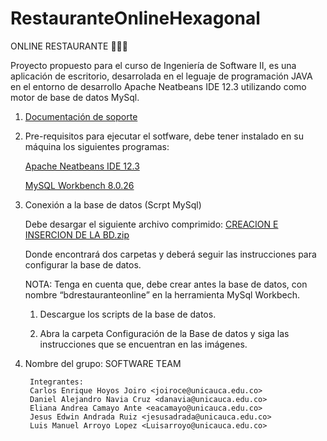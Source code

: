 # RestauranteOnlineHexagonal

ONLINE RESTAURANTE 🥣🌮🥩

Proyecto propuesto para el curso de Ingeniería de Software II,  es una aplicación de escritorio, desarrolada en el leguaje de programación JAVA en el entorno de desarrollo Apache Neatbeans IDE 12.3 utilizando como motor de base de datos MySql.

1. [Documentación de soporte](https://docs.google.com/document/d/1PZqLsyvcPECYWISqAcfbDXMYljr7zuc_/edit#heading=h.gjdgxs)

2. Pre-requisitos para ejecutar el sotfware, debe tener instalado en su máquina los siguientes programas:

	[Apache Neatbeans IDE 12.3](https://paradacreativa.es/como-instalarnetbeans/#:~:text=1%20Ingresar%20a%20la%20p%C3%A1gina%20de%20Recursos%20Web%2C,instalar%20netbeans%208.2%20en%20...%20Mas%20cosas...%20)
        
	[MySQL Workbench 8.0.26](https://www.youtube.com/watch?v=FQ7XAygh0qA&t=16s&ab_channel=FranklinGarc%C3%ADa)
	
	
3. Conexión a la base de datos (Scrpt MySql)	

	Debe desargar el siguiente archivo comprimido: [CREACION E INSERCION DE LA BD.zip](https://github.com/ElianaAC28/RestauranteOnlineHexagonal/files/7326580/CREACION.E.INSERCION.DE.LA.BD.zip)

	
	Donde encontrará dos carpetas y deberá seguir las instrucciones para configurar la base de datos.

	NOTA: Tenga en cuenta que, debe crear antes la base de datos, con nombre “bdrestauranteonline” en la herramienta MySql Workbech.

	1. Descargue los scripts de la base de datos. 

	2. Abra la carpeta Configuración de la Base de datos y siga las instrucciones que se encuentran en las imágenes.  



4. Nombre del grupo: SOFTWARE TEAM

        Integrantes:
        Carlos Enrique Hoyos Joiro <joiroce@unicauca.edu.co>
        Daniel Alejandro Navia Cruz <danavia@unicauca.edu.co>
        Eliana Andrea Camayo Ante <eacamayo@unicauca.edu.co>
        Jesus Edwin Andrada Ruiz <jesusadrada@unicauca.edu.co>
        Luis Manuel Arroyo Lopez <Luisarroyo@unicauca.edu.co>

